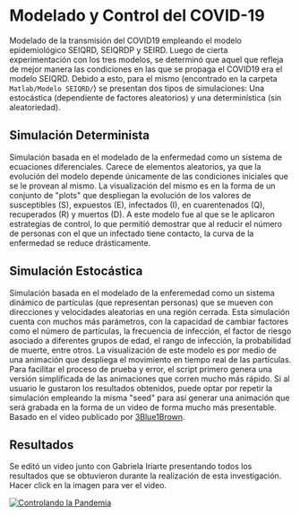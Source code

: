 # Modelado y Control del COVID-19

Modelado de la transmisión del COVID19 empleando el modelo epidemiológico SEIQRD, SEIQRDP y SEIRD. Luego de cierta experimentación con los tres modelos, se determinó que aquel que refleja de mejor manera las condiciones en las que se propaga el COVID19 era el modelo SEIQRD. Debido a esto, para el mismo (encontrado en la carpeta `Matlab/Modelo SEIQRD/`) se presentan dos tipos de simulaciones: Una estocástica (dependiente de factores aleatorios) y una determinística (sin aleatoriedad). 

## Simulación Determinista

Simulación basada en el modelado de la enfermedad como un sistema de ecuaciones diferenciales. Carece de elementos aleatorios, ya que la evolución del modelo depende únicamente de las condiciones iniciales que se le provean al mismo. La visualización del mismo es en la forma de un conjunto de "plots" que despliegan la evolución de los valores de susceptibles (S), expuestos (E), infectados (I), en cuarentenados (Q), recuperados (R) y muertos (D). A este modelo fue al que se le aplicaron estrategias de control, lo que permitió demostrar que al reducir el número de personas con el que un infectado tiene contacto, la curva de la enfermedad se reduce drásticamente.

## Simulación Estocástica

Simulación basada en el modelado de la enferemedad como un sistema dinámico de partículas (que representan personas) que se mueven con direcciones y velocidades aleatorias en una región cerrada. Esta simulación cuenta con muchos más parámetros, con la capacidad de cambiar factores como el número de partículas, la frecuencia de infección, el factor de riesgo asociado a diferentes grupos de edad, el rango de infección, la probabilidad de muerte, entre otros. La visualización de este modelo es por medio de una animación que despliega el movimiento en tiempo real de las partículas. Para facilitar el proceso de prueba y error, el script primero genera una versión simplificada de las animaciones que corren mucho más rápido. Si al usuario le gustaron los resultados obtenidos, puede optar por repetir la simulación empleando la misma "seed" para así generar una animación que será grabada en la forma de un video de forma mucho más presentable. Basado en el video publicado por [3Blue1Brown](https://www.youtube.com/watch?v=gxAaO2rsdIs).

## Resultados

Se editó un video junto con Gabriela Iriarte presentando todos los resultados que se obtuvieron durante la realización de esta investigación. Hacer click en la imagen para ver el video. 

[![Controlando la Pandemia](https://img.youtube.com/vi/vihgAMi1RC0/0.jpg)](https://www.youtube.com/watch?v=vihgAMi1RC0 "Controlando la Pandemia")
